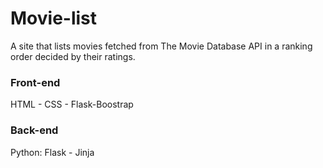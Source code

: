 # Movie-list

A site that lists movies fetched from The Movie Database API in a ranking order decided by their ratings.

### Front-end
HTML -
CSS -
Flask-Boostrap

### Back-end
Python:
  Flask -
  Jinja

